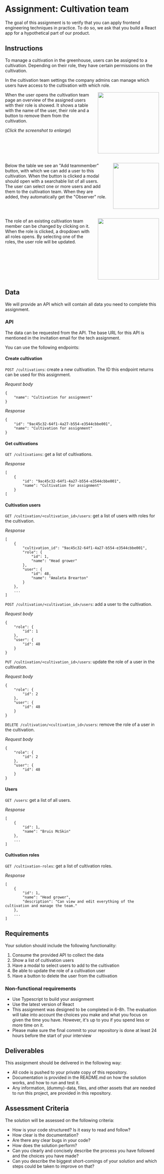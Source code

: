 
# Assignment: Cultivation team

The goal of this assignment is to verify that you can apply frontend engineering techniques in 
practice. To do so, we ask that you build a React app for a hypothetical part of our product.

## Instructions

To manage a cultivation in the greenhouse, users can be assigned to a cultivation. Depending on their role, they have certain permissions on the cultivation.

In the cultivation team settings the company admins can manage which users have access to the cultivation with which role.

[<img src="./design/cultivation-team.png" width="200" align="right" style="margin-left: 20px" />](./design/cultivation-team.png)

When the user opens the cultivation team page an overview of the assigned users with their role is showed. It shows a table with the name of the user, their role and a button to remove them from the cultivation.

(*Click the screenshot to enlarge*)

<br clear="right"/>
<br />

[<img src="./design/add-team-member.png" width="150" align="right" style="margin-left: 20px" />](./design/add-team-member.png)

Below the table we see an "Add teammember" button, with which we can add a user to this cultivation. When the button is clicked a modal should open with a searchable list of all users. The user can select one or more users and add them to the cultivation team. When they are added, they automatically get the "Observer" role.

<br clear="right"/>
<br />

[<img src="./design/update-role.png" width="200" align="right" style="margin-left: 20px" />](./design/update-role.png)

The role of an existing cultivation team member can be changed by clicking on it. When the role is clicked, a dropdown with all roles opens. By selecting one of the roles, the user role will be updated.

<br clear="right"/>

## Data

We will provide an API which will contain all data you need to complete this assignment.

### API

The data can be requested from the API. The base URL for this API is mentioned in the invitation email for the tech assignment.

You can use the following endpoints:

#### Create cultivation
`POST /cultivations`: create a new cultivation. The ID this endpoint returns can be used for this assignment.

*Request body*
```
{
    "name": "Cultivation for assignment"
}
```

*Response*
```
{
    "id": "9ac45c32-64f1-4a27-b554-e3544cbbe001",
    "name": "Cultivation for assignment"
}
```

#### Get cultivations
`GET /cultivations`: get a list of cultivations.

*Response*
```
[
    {
        "id": "9ac45c32-64f1-4a27-b554-e3544cbbe001",
        "name": "Cultivation for assignment"
    }
[
```

#### Cultivation users

`GET /cultivation/<cultivation_id>/users`: get a list of users with roles for the cultivation.

*Response*
```
[
    {
        "cultivation_id": "9ac45c32-64f1-4a27-b554-e3544cbbe001",
        "role": {
            "id": 1,
            "name": "Head grower"
        },
        "user": {
            "id": 48,
            "name": "Amaleta Brearton"
        }
    },
    ...
]
```

`POST /cultivation/<cultivation_id>/users`: add a user to the cultivation.

*Request body*
```
{
    "role": {
        "id": 1
    },
    "user": {
        "id": 48
    }
}
```

`PUT /cultivation/<cultivation_id>/users`: update the role of a user in the cultivation.

*Request body*
```
{
    "role": {
        "id": 2
    },
    "user": {
        "id": 48
    }
}
```

`DELETE /cultivation/<cultivation_id>/users`: remove the role of a user in the cultivation.

*Request body*
```
{
    "role": {
        "id": 2
    },
    "user": {
        "id": 48
    }
}
```

#### Users

`GET /users`: get a list of all users.

*Response*
```
[
    {
        "id": 1,
        "name": "Bruis McSkin"
    },
    ...
]
```

#### Cultivation roles

`GET /cultivation-roles`: get a list of cultivation roles.

*Response*
```
[
    {
        "id": 1,
        "name": "Head grower",
        "description": "Can view and edit everything of the cultivation and manage the team."
    },
    ...
]
```

## Requirements

Your solution should include the following functionality:

1. Consume the provided API to collect the data
2. Show a list of cultivation users
3. Have a modal to select users to add to the cultivation
4. Be able to update the role of a cultivation user
5. Have a button to delete the user from the cultivation

### Non-functional requirements

- Use Typescript to build your assignment
- Use the latest version of React
- This assignment was designed to be completed in 6-8h. The evaluation will take into account the 
  choices you make and what you focus on given the time you have. However, it's up to you if you spend less or more time on it.
- Please make sure the final commit to your repository is done at least 24 hours before the start of your interview

## Deliverables

This assignment should be delivered in the following way:

- All code is pushed to your private copy of this repository.
- Documentation is provided in the README.md on how the solution works, and how to run and test it.
- Any information, (dummy)-data, files, and other assets that are needed to run this project, are provided in this repository.

## Assessment Criteria

The solution will be assessed on the following criteria:

- How is your code structured? Is it easy to read and follow?
- How clear is the documentation?
- Are there any clear bugs in your code?
- How does the solution perform?
- Can you clearly and concisely describe the process you have followed and the choices you have made?
- Can you describe the biggest short-comings of your solution and which steps could be taken to improve on that?